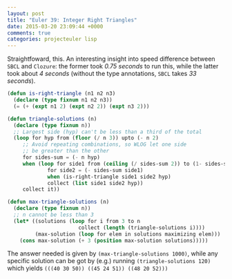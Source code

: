 ```yaml
---
layout: post
title: "Euler 39: Integer Right Triangles"
date: 2015-03-20 23:09:44 +0000
comments: true
categories: projecteuler lisp
---
```


Straightfoward, this. An interesting insight into speed difference between `SBCL` and `Clozure`: the former took _0.75 seconds_ to run this, while the latter took about _4 seconds_ (without the type annotations, `SBCL` takes _33 seconds_).

```lisp
(defun is-right-triangle (n1 n2 n3)
  (declare (type fixnum n1 n2 n3))
  (= (+ (expt n1 2) (expt n2 2)) (expt n3 2)))

(defun triangle-solutions (n)
  (declare (type fixnum n))
  ;; Largest side (hyp) can't be less than a third of the total
  (loop for hyp from (floor (/ n 3)) upto (- n 2)
     ;; Avoid repeating combinations, so WLOG let one side
     ;; be greater than the other
     for sides-sum = (- n hyp)
     when (loop for side1 from (ceiling (/ sides-sum 2)) to (1- sides-sum)
             for side2 = (- sides-sum side1) 
             when (is-right-triangle side1 side2 hyp)
             collect (list side1 side2 hyp))
     collect it))

(defun max-triangle-solutions (n)
  (declare (type fixnum n))
  ;; n cannot be less than 3
  (let* ((solutions (loop for i from 3 to n
                       collect (length (triangle-solutions i))))
         (max-solution (loop for elem in solutions maximizing elem)))
    (cons max-solution (+ 3 (position max-solution solutions)))))
```

The answer needed is given by `(max-triangle-solutions 1000)`, while any specific solution can be got by (e.g.) running `(triangle-solutions 120)` which yields `(((40 30 50)) ((45 24 51)) ((48 20 52)))`

